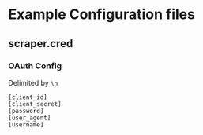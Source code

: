 # Example Configuration files
## scraper.cred
### OAuth Config
Delimited by `\n`
```
[client_id]
[client_secret]
[password]
[user_agent]
[username]
```
